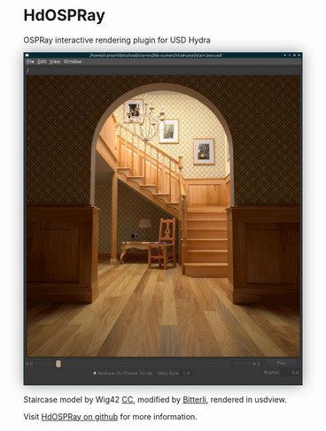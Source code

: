 # HdOSPRay
OSPRay interactive rendering plugin for USD Hydra

<img src="images/hdospray_staircase.jpg" style="padding: 0px 0px 0px 0px; box-shadow: 0px 0px 24px rgba(0,0,0,0.4); ">

Staircase model by Wig42 [CC](https://creativecommons.org/licenses/by/3.0/), modified by [Bitterli](https://benedikt-bitterli.me/resources/), rendered in usdview.

Visit [HdOSPRay on github](https://github.com/ospray/hdospray) for more information.
